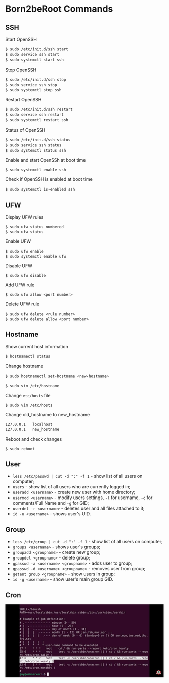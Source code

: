 # Born2beRoot Commands

## SSH

Start OpenSSH

```sh
$ sudo /etc/init.d/ssh start
$ sudo service ssh start
$ sudo systemctl start ssh
```

Stop OpenSSH

```sh
$ sudo /etc/init.d/ssh stop
$ sudo service ssh stop
$ sudo systemctl stop ssh
```

Restart OpenSSH

```sh
$ sudo /etc/init.d/ssh restart
$ sudo service ssh restart
$ sudo systemctl restart ssh
```

Status of OpenSSH

```sh
$ sudo /etc/init.d/ssh status
$ sudo service ssh status
$ sudo systemctl status ssh
```

Enable and start OpenSSh at boot time

```sh
$ sudo systemctl enable ssh
```

Check if OpenSSH is enabled at boot time

```sh
$ sudo systemctl is-enabled ssh
```

## UFW

Display UFW rules

```
$ sudo ufw status numbered
$ sudo ufw status
```

Enable UFW

```
$ sudo ufw enable
$ sudo systemctl enable ufw
```

Disable UFW

```
$ sudo ufw disable
```

Add UFW rule

```
$ sudo ufw allow <port number>
```

Delete UFW rule

```
$ sudo ufw delete <rule number>
$ sudo ufw delete allow <port number>
```

## Hostname

Show current host information

```sh
$ hostnamectl status
```

Change hostname

```sh
$ sudo hostnamectl set-hostname <new-hostname>
```

```sh
$ sudo vim /etc/hostname
```

Change `etc/hosts` file
```
$ sudo vim /etc/hosts
```

Change old_hostname to new_hostname
```
127.0.0.1   localhost
127.0.0.1   new_hostname
```

Reboot and check changes
```
$ sudo reboot
```

## User

- `less /etc/passwd | cut -d ":" -f 1` - show list of all users on computer;
- `users` - show list of all users who are currently logged in;
- `useradd <username>` - create new user with home directory;
- `usermod <username>` - modify users settings, `-l` for username, `-c` for comments/Full Name and `-g` for GID;
- `userdel -r <username>` - deletes user and all files attached to it;
- `id -u <username>` - shows user's UID.

## Group

- `less /etc/group | cut -d ":" -f 1` - show list of all users on computer;
- `groups <username>` - shows user's groups;
- `groupadd <groupname>` - create new group;
- `groupdel <groupname>` - delete group;
- `gpasswd -a <username> <groupname>` - adds user to group;
- `gpasswd -d <username> <groupname>` - removes user from group;
- `getent group <groupname>` - show users in group;
- `id -g <username>` - show user's main group GID.

## Cron

![cron](../images/cron.jpeg)